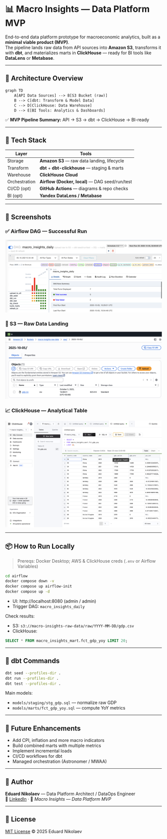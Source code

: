 # 📊 Macro Insights — Data Platform MVP

End-to-end data platform prototype for macroeconomic analytics, built as a **minimal viable product (MVP)**.  
The pipeline lands raw data from API sources into **Amazon S3**, transforms it with **dbt**, and materializes marts in **ClickHouse** — ready for BI tools like **DataLens** or **Metabase**.

---

## 🚀 Architecture Overview

```mermaid
graph TD
    A[API Data Sources] --> B[S3 Bucket (raw)]
    B --> C[dbt: Transform & Model Data]
    C --> D[ClickHouse: Data Warehouse]
    D --> E[BI Tools: Analytics & Dashboards]
```

✅ **MVP Pipeline Summary:** API → S3 → dbt → ClickHouse → BI-ready

---

## 🧩 Tech Stack

| Layer | Tools |
|-------|-------|
| Storage | **Amazon S3** — raw data landing, lifecycle |
| Transform | **dbt** + **dbt-clickhouse** — staging & marts |
| Warehouse | **ClickHouse Cloud** |
| Orchestration | **Airflow (Docker, local)** — DAG seed/run/test |
| CI/CD (opt) | **GitHub Actions** — diagrams & repo checks |
| BI (opt) | **Yandex DataLens / Metabase** |

---

## 📸 Screenshots

### ✅ Airflow DAG — Successful Run
![Airflow DAG](assets/airflow_dag_run_success.png)

### 📂 S3 — Raw Data Landing
![S3 Raw Data](assets/S3.png)

### 📈 ClickHouse — Analytical Table
![ClickHouse Table](assets/ClickHouse.png)

---

## 📦 How to Run Locally

> Prereqs: Docker Desktop; AWS & ClickHouse creds (`.env` or Airflow Variables)

```bash
cd airflow
docker compose down -v
docker compose up airflow-init
docker compose up -d
```
- UI: http://localhost:8080 (admin / admin)  
- Trigger DAG: `macro_insights_daily`

Check results:
- S3: `s3://macro-insights-raw-data/raw/YYYY-MM-DD/gdp.csv`
- ClickHouse:
```sql
SELECT * FROM macro_insights_mart.fct_gdp_yoy LIMIT 20;
```

---

## 🧪 dbt Commands

```bash
dbt seed --profiles-dir .
dbt run --profiles-dir .
dbt test --profiles-dir .
```

Main models:
- `models/staging/stg_gdp.sql` — normalize raw GDP
- `models/marts/fct_gdp_yoy.sql` — compute YoY metrics

---

## 🔮 Future Enhancements

- Add CPI, inflation and more macro indicators  
- Build combined marts with multiple metrics  
- Implement incremental loads  
- CI/CD workflows for dbt  
- Managed orchestration (Astronomer / MWAA)

---

## 👤 Author

**Eduard Nikolaev** — Data Platform Architect / DataOps Engineer  
🔗 [LinkedIn](https://www.linkedin.com/in/eduard-nikolaev/) · 📁 *Macro Insights — Data Platform MVP*

---

## 📜 License

[MIT License](./LICENSE) © 2025 Eduard Nikolaev
